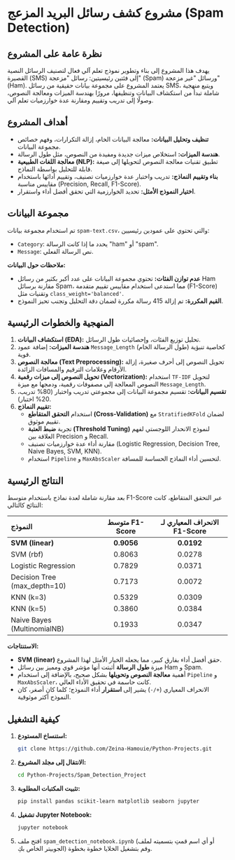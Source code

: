 # مشروع كشف رسائل البريد المزعج (Spam Detection)

## نظرة عامة على المشروع
يهدف هذا المشروع إلى بناء وتطوير نموذج تعلم آلي فعال لتصنيف الرسائل النصية القصيرة (SMS) إلى فئتين رئيسيتين: رسائل "مزعجة" (Spam) ورسائل "غير مزعجة" (Ham). يعتمد المشروع على مجموعة بيانات حقيقية من رسائل SMS، ويتبع منهجية شاملة تبدأ من استكشاف البيانات وتنظيفها، مرورًا بهندسة الميزات ومعالجة النصوص، وصولًا إلى تدريب وتقييم ومقارنة عدة خوارزميات تعلم آلي.

## أهداف المشروع
*   **تنظيف وتحليل البيانات:** معالجة البيانات الخام، إزالة التكرارات، وفهم خصائص مجموعة البيانات.
*   **هندسة الميزات:** استخلاص ميزات جديدة ومفيدة من النصوص، مثل طول الرسالة.
*   **معالجة اللغات الطبيعية (NLP):** تطبيق تقنيات معالجة النصوص لتحويلها إلى صيغة قابلة للتحليل بواسطة النماذج.
*   **بناء وتقييم النماذج:** تدريب واختبار عدة خوارزميات تصنيف، وتقييم أدائها باستخدام مقاييس مناسبة (Precision, Recall, F1-Score).
*   **اختيار النموذج الأمثل:** تحديد الخوارزمية التي تحقق أفضل أداء واستقرار.

## مجموعة البيانات
تم استخدام مجموعة بيانات `spam-text.csv`، والتي تحتوي على عمودين رئيسيين:
*   `Category`: يحدد ما إذا كانت الرسالة "ham" أو "spam".
*   `Message`: نص الرسالة الفعلي.

**ملاحظات حول البيانات:**
*   **عدم توازن الفئات:** تحتوي مجموعة البيانات على عدد أكبر بكثير من رسائل Ham مقارنة برسائل Spam، مما استدعى استخدام مقاييس تقييم متقدمة (F1-Score) وتقنيات مثل `class_weight='balanced'`.
*   **القيم المكررة:** تم إزالة 415 رسالة مكررة لضمان دقة التحليل وتجنب تحيز النموذج.

## المنهجية والخطوات الرئيسية
1.  **استكشاف البيانات (EDA):** تحليل توزيع الفئات، وإحصائيات طول الرسائل.
2.  **هندسة الميزات:** إضافة عمود `Message_Length` (طول الرسالة الخام) كخاصية تنبؤية قوية.
3.  **معالجة النصوص (Text Preprocessing):** تحويل النصوص إلى أحرف صغيرة، إزالة الأرقام وعلامات الترقيم والمسافات الزائدة.
4.  **تحويل النصوص إلى ميزات رقمية (Vectorization):** استخدام `TF-IDF` لتحويل النصوص المعالجة إلى مصفوفات رقمية، ودمجها مع ميزة `Message_Length`.
5.  **تقسيم البيانات:** تقسيم مجموعة البيانات إلى مجموعتي تدريب واختبار (80% تدريب، 20% اختبار).
6.  **تقييم النماذج:**
    *   استخدام **التحقق المتقاطع (Cross-Validation)** مع `StratifiedKFold` لضمان تقييم موثوق.
    *   تجربة **ضبط العتبة (Threshold Tuning)** لنموذج الانحدار اللوجستي لفهم العلاقة بين Precision و Recall.
    *   مقارنة أداء عدة خوارزميات تصنيف (Logistic Regression, Decision Tree, Naive Bayes, SVM, KNN).
    *   استخدام `Pipeline` و `MaxAbsScaler` لتحسين أداء النماذج الحساسة للمسافة.

## النتائج الرئيسية
بعد مقارنة شاملة لعدة نماذج باستخدام متوسط F1-Score عبر التحقق المتقاطع، كانت النتائج كالتالي:

| النموذج                     | متوسط F1-Score | الانحراف المعياري لـ F1-Score |
| :------------------------- | :-------------: | :--------------------------: |
| **SVM (linear)**           | **0.9056**      | **0.0192**                   |
| SVM (rbf)                  | 0.8063          | 0.0278                       |
| Logistic Regression        | 0.7829          | 0.0371                       |
| Decision Tree (max_depth=10) | 0.7173          | 0.0072                       |
| KNN (k=3)                  | 0.5329          | 0.0309                       |
| KNN (k=5)                  | 0.3860          | 0.0384                       |
| Naive Bayes (MultinomialNB) | 0.1933          | 0.0347                       |

**الاستنتاجات:**
*   **SVM (linear)** حقق أفضل أداء بفارق كبير، مما يجعله الخيار الأمثل لهذا المشروع.
*   ميزة **طول الرسالة** أثبتت أنها مؤشر قوي ومميز بين رسائل Ham و Spam.
*   أهمية **معالجة النصوص وتحويلها** بشكل صحيح، بالإضافة إلى استخدام `Pipeline` و `MaxAbsScaler`، كانت حاسمة في تحقيق الأداء العالي.
*   الانحراف المعياري (`+/-`) يشير إلى **استقرار** أداء النموذج؛ كلما كان أصغر، كان النموذج أكثر موثوقية.

## كيفية التشغيل
1.  **استنساخ المستودع:**
    ```bash
    git clone https://github.com/Zeina-Hamouie/Python-Projects.git
    ```
2.  **الانتقال إلى مجلد المشروع:**
    ```bash
    cd Python-Projects/Spam_Detection_Project
    ```
3.  **تثبيت المكتبات المطلوبة:**
    ```bash
    pip install pandas scikit-learn matplotlib seaborn jupyter
    ```
4.  **تشغيل Jupyter Notebook:**
    ```bash
    jupyter notebook
    ```
5.  افتح ملف `spam_detection_notebook.ipynb` (أو أي اسم قمتِ بتسميته لملف الجوبيتر الخاص بكِ) وقم بتشغيل الخلايا خطوة بخطوة.





